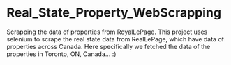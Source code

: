 # Real_State_Property_WebScrapping
Scrapping the data of properties from RoyalLePage.
This project uses selenium to scrape the real state data from RealLePage, which have data of properties across Canada.
Here specifically we fetched the data of the properties in Toronto, ON, Canada...
:)
